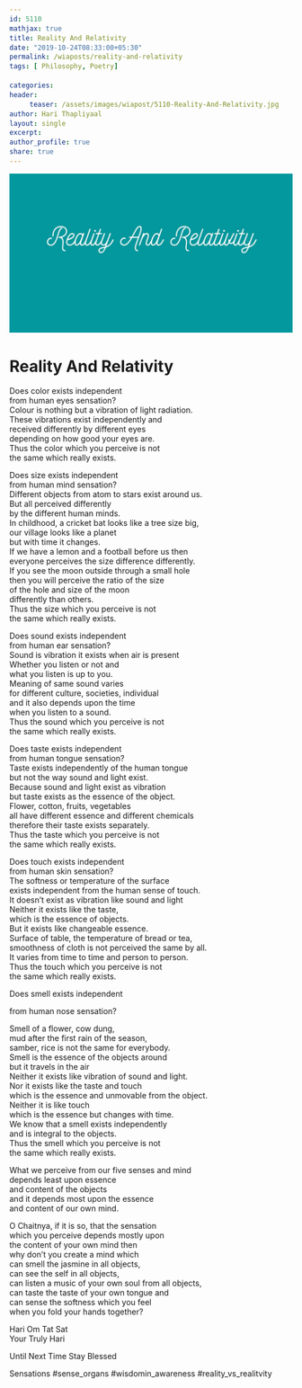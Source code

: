 ```yaml
--- 
id: 5110
mathjax: true  
title: Reality And Relativity
date: "2019-10-24T08:33:00+05:30"
permalink: /wiaposts/reality-and-relativity
tags: [ Philosophy, Poetry]    

categories: 
header:
     teaser: /assets/images/wiapost/5110-Reality-And-Relativity.jpg
author: Hari Thapliyaal 
layout: single
excerpt:  
author_profile: true 
share: true 
---
```


![Reality And Relativity](/assets/images/wiapost/5110-Reality-And-Relativity.jpg)       
   
# Reality And Relativity
       
Does color exists independent     
from human eyes sensation?     
Colour is nothing but a vibration of light radiation.     
These vibrations exist independently and     
received differently by different eyes     
depending on how good your eyes are.     
Thus the color which you perceive is not     
the same which really exists.    
    
Does size exists independent     
from human mind sensation?     
Different objects from atom to stars exist around us.     
But all perceived differently     
by the different human minds.     
In childhood, a cricket bat looks like a tree size big,     
our village looks like a planet     
but with time it changes.     
If we have a lemon and a football before us then     
everyone perceives the size difference differently.     
If you see the moon outside through a small hole     
then you will perceive the ratio of the size     
of the hole and size of the moon     
differently than others.     
Thus the size which you perceive is not     
the same which really exists.    
    
Does sound exists independent     
from human ear sensation?     
Sound is vibration it exists when air is present     
Whether you listen or not and     
what you listen is up to you.     
Meaning of same sound varies     
for different culture, societies, individual     
and it also depends upon the time     
when you listen to a sound.     
Thus the sound which you perceive is not     
the same which really exists.    
    
Does taste exists independent     
from human tongue sensation?     
Taste exists independently of the human tongue     
but not the way sound and light exist.     
Because sound and light exist as vibration     
but taste exists as the essence of the object.     
Flower, cotton, fruits, vegetables     
all have different essence and different chemicals     
therefore their taste exists separately.     
Thus the taste which you perceive is not     
the same which really exists.    
    
Does touch exists independent     
from human skin sensation?     
The softness or temperature of the surface     
exists independent from the human sense of touch.     
It doesn’t exist as vibration like sound and light     
Neither it exists like the taste,     
which is the essence of objects.     
But it exists like changeable essence.     
Surface of table, the temperature of bread or tea,     
smoothness of cloth is not perceived the same by all.     
It varies from time to time and person to person.     
Thus the touch which you perceive is not     
the same which really exists.    
    
Does smell exists independent    
    
from human nose sensation?    
    
Smell of a flower, cow dung,     
mud after the first rain of the season,     
samber, rice is not the same for everybody.     
Smell is the essence of the objects around     
but it travels in the air     
Neither it exists like vibration of sound and light.     
Nor it exists like the taste and touch     
which is the essence and unmovable from the object.     
Neither it is like touch     
which is the essence but changes with time.     
We know that a smell exists independently     
and is integral to the objects.     
Thus the smell which you perceive is not     
the same which really exists.    
    
What we perceive from our five senses and mind     
depends least upon essence     
and content of the objects     
and it depends most upon the essence     
and content of our own mind.    
    
O Chaitnya, if it is so, that the sensation     
which you perceive depends mostly upon     
the content of your own mind then     
why don’t you create a mind which     
can smell the jasmine in all objects,     
can see the self in all objects,     
can listen a music of your own soul from all objects,     
can taste the taste of your own tongue and     
can sense the softness which you feel     
when you fold your hands together?    
    
Hari Om Tat Sat     
Your Truly Hari    
    
Until Next Time Stay Blessed    
    
Sensations #sense_organs #wisdomin_awareness #reality_vs_realitvity    
